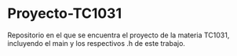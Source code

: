 # Proyecto-TC1031
Repositorio en el que se encuentra el proyecto de la materia TC1031, incluyendo el main y los respectivos .h de este trabajo.
